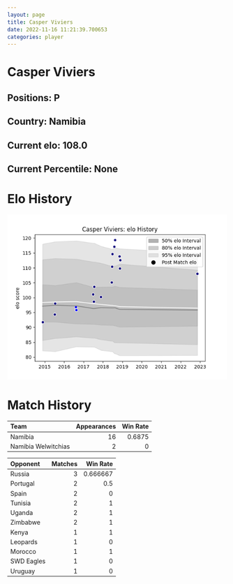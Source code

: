 ```yaml
---  
layout: page  
title: Casper Viviers  
date: 2022-11-16 11:21:39.700653  
categories: player  
---
```

# Casper Viviers

## Positions: P

## Country: Namibia

## Current elo: 108.0

## Current Percentile: None

# Elo History


![elo history](history_CasperViviers.png)
# Match History


| Team                |   Appearances |   Win Rate |
|:--------------------|--------------:|-----------:|
| Namibia             |            16 |     0.6875 |
| Namibia Welwitchias |             2 |     0      |

| Opponent   |   Matches |   Win Rate |
|:-----------|----------:|-----------:|
| Russia     |         3 |   0.666667 |
| Portugal   |         2 |   0.5      |
| Spain      |         2 |   0        |
| Tunisia    |         2 |   1        |
| Uganda     |         2 |   1        |
| Zimbabwe   |         2 |   1        |
| Kenya      |         1 |   1        |
| Leopards   |         1 |   0        |
| Morocco    |         1 |   1        |
| SWD Eagles |         1 |   0        |
| Uruguay    |         1 |   0        |